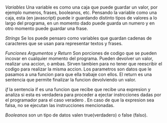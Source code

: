 *Variables*
Una variable es como una caja que puede guardar un valor, por ejemplo numeros, frases, booleanos, etc. Pensando la variable como una caja, esta (en javascript) puede ir guardando distinto tipos de valores a lo largo del programa, en un momento dado puede guarda un numero y en otro momento puede guardar una frase.

*Strings*
Se los puede pensaro como variables que guardan cadenas de caracteres que se usan para representar textos y frases.

*Funciones Argumentos y Return* 
Son porciones de codigo que se pueden incovar en cualquier momento del programa. Pueden devolver un valor, realizar una accion, o ambas. Sirven tambien para no tener que reescribir el codigo para realizar la misma accion.
Los parametros son datos que le pasamos a una funcion para que ella trabaje con ellos.
El return es una sentencia que permite finalizar la funcion devolviendo un valor.

*if*
la sentencia if es una funcion que recibe que recibe una expresion y analiza  si esta es verdadera para proceder a ejectar instrcciones dadas por el programador para el  caso veradero . En caso de que la expresion sea falsa, no se ejecutan las instrucciones mencionadas.

*Booleanos*
son un tipo de datos valen true(verdadero) o false (falso).



